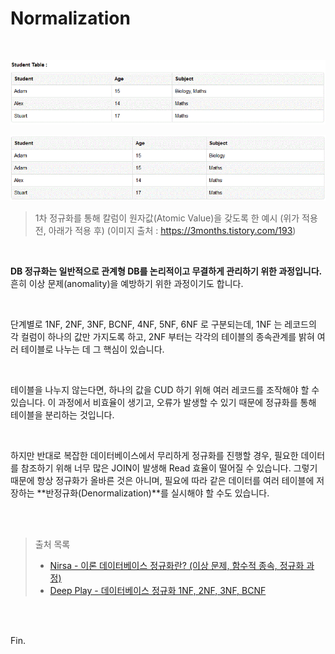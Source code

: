 # Normalization

<br>

![img](hogeun.assets/9983DA3359E7855B34.gif)

![img](hogeun.assets/9967D83359E7861E07.gif)

> 1차 정규화를 통해 칼럼이 원자값(Atomic Value)을 갖도록 한 예시 (위가 적용 전, 아래가 적용 후) (이미지 출처 : https://3months.tistory.com/193)

<br>

**DB 정규화는 일반적으로 관계형 DB를 논리적이고 무결하게 관리하기 위한 과정입니다.**
흔히 이상 문제(anomality)을 예방하기 위한 과정이기도 합니다.

<br>

단계별로 1NF, 2NF, 3NF, BCNF, 4NF, 5NF, 6NF 로 구분되는데,
1NF 는 레코드의 각 컬럼이 하나의 값만 가지도록 하고,
2NF 부터는 각각의 테이블의 종속관계를 밝혀 여러 테이블로 나누는 데 그 핵심이 있습니다.

<br>

테이블을 나누지 않는다면, 하나의 값을 CUD 하기 위해 여러 레코드를 조작해야 할 수 있습니다.
이 과정에서 비효율이 생기고, 오류가 발생할 수 있기 때문에 정규화를 통해 테이블을 분리하는 것입니다.

<br>

하지만 반대로 복잡한 데이터베이스에서 무리하게 정규화를 진행할 경우, 필요한 데이터를 참조하기 위해 너무 많은 JOIN이 발생해 Read 효율이 떨어질 수 있습니다. 그렇기 때문에 항상 정규화가 올바른 것은 아니며, 필요에 따라 같은 데이터를 여러 테이블에 저장하는 **반정규화(Denormalization)**를 실시해야 할 수도 있습니다.

<br><br>

> 출처 목록
>
> * [Nirsa - 이론 데이터베이스 정규화란? (이상 문제, 함수적 종속, 정규화 과정)](https://nirsa.tistory.com/107)
> * [Deep Play - 데이터베이스 정규화 1NF, 2NF, 3NF, BCNF](https://3months.tistory.com/193)

<br><br>

Fin.
